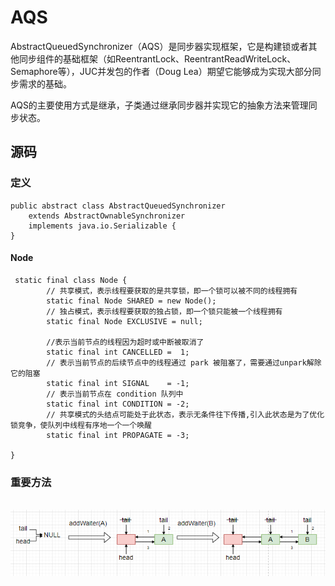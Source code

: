 # AQS
AbstractQueuedSynchronizer（AQS）是同步器实现框架，它是构建锁或者其他同步组件的基础框架（如ReentrantLock、ReentrantReadWriteLock、Semaphore等），JUC并发包的作者（Doug Lea）期望它能够成为实现大部分同步需求的基础。

AQS的主要使用方式是继承，子类通过继承同步器并实现它的抽象方法来管理同步状态。

## 源码

### 定义
```
public abstract class AbstractQueuedSynchronizer
    extends AbstractOwnableSynchronizer
    implements java.io.Serializable {
}
```

#### Node
```
 static final class Node {
        // 共享模式，表示线程要获取的是共享锁，即一个锁可以被不同的线程拥有
        static final Node SHARED = new Node();  
        // 独占模式，表示线程要获取的独占锁，即一个锁只能被一个线程拥有
        static final Node EXCLUSIVE = null;  

        //表示当前节点的线程因为超时或中断被取消了
        static final int CANCELLED =  1;  
        // 表示当前节点的后续节点中的线程通过 park 被阻塞了，需要通过unpark解除它的阻塞
        static final int SIGNAL    = -1; 
        // 表示当前节点在 condition 队列中
        static final int CONDITION = -2;  
        // 共享模式的头结点可能处于此状态，表示无条件往下传播,引入此状态是为了优化锁竞争，使队列中线程有序地一个一个唤醒
        static final int PROPAGATE = -3; 

}
```


### 重要方法

#### 
```
```

![title](https://raw.githubusercontent.com/pallcard/noteImg/master/noteImg/2020/04/02/1585838251595-1585838251650.png)